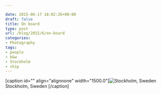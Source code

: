 ```yaml
---

date: 2015-06-17 18:02:26+00:00
draft: false
title: On board
type: post
url: /blog/2015/6/on-board
categories:
- Photography
tags:
- people
- b&w
- Stockholm
- ship
---
```


[caption id="" align="alignnone" width="1500.0"]![ Stockholm, Sweden ](/images/2015-06-17-20156on-board/image-asset.jpeg)
 Stockholm, Sweden [/caption]
